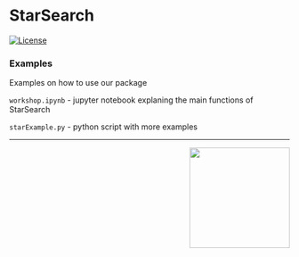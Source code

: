 
# StarSearch
[![License](https://img.shields.io/badge/license-MIT-blue.svg)](https://github.com/jdavidrcamacho/tedi/blob/master/LICENSE)

### Examples

Examples on how to use our package

`workshop.ipynb` - jupyter notebook explaning the main functions of StarSearch

`starExample.py` - python script with more examples

----------
<img align="right" width="180" height="180" src="https://i.imgur.com/yhIts2Y.png">
